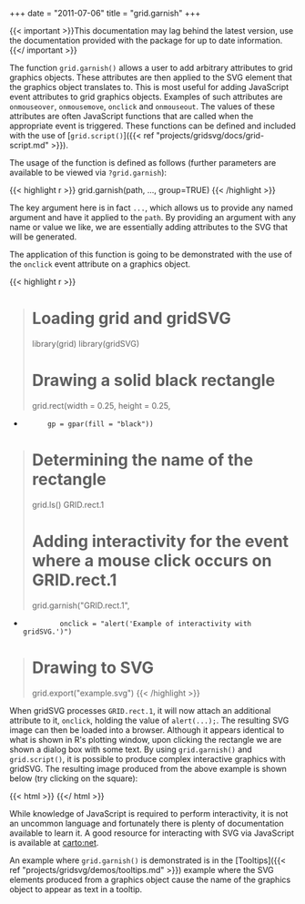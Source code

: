 +++
date = "2011-07-06"
title = "grid.garnish"
+++

{{< important >}}This documentation may lag behind the latest version, use the documentation provided with the package for up to date information.{{</ important >}}

The function `grid.garnish()` allows a user to add arbitrary attributes to grid
graphics objects. These attributes are then applied to the SVG element that the
graphics object translates to. This is most useful for adding JavaScript event
attributes to grid graphics objects. Examples of such attributes are
`onmouseover`, `onmousemove`, `onclick` and `onmouseout`. The values of these
attributes are often JavaScript functions that are called when the appropriate
event is triggered. These functions can be defined and included with the use of
[`grid.script()`]({{< ref "projects/gridsvg/docs/grid-script.md" >}}).

The usage of the function is defined as follows (further parameters are
available to be viewed via `?grid.garnish`):

{{< highlight r >}}
grid.garnish(path, ..., group=TRUE)
{{< /highlight >}}

The key argument here is in fact `...`, which allows us to provide any named
argument and have it applied to the `path`. By providing an argument with any
name or value we like, we are essentially adding attributes to the SVG that
will be generated.

The application of this function is going to be demonstrated with the use of
the `onclick` event attribute on a graphics object.

{{< highlight r >}}
> # Loading grid and gridSVG
> library(grid)
> library(gridSVG)
> 
> # Drawing a solid black rectangle
> grid.rect(width = 0.25, height = 0.25,
+           gp = gpar(fill = "black"))
> 
> # Determining the name of the rectangle
> grid.ls()
GRID.rect.1
> 
> # Adding interactivity for the event where a mouse click occurs on GRID.rect.1
> grid.garnish("GRID.rect.1",
+              onclick = "alert('Example of interactivity with gridSVG.')")
> 
> # Drawing to SVG
> grid.export("example.svg")
{{< /highlight >}}

When gridSVG processes `GRID.rect.1`, it will now attach an additional
attribute to it, `onclick`, holding the value of `alert(...);`. The resulting
SVG image can then be loaded into a browser. Although it appears identical to
what is shown in R's plotting window, upon clicking the rectangle we are shown
a dialog box with some text. By using `grid.garnish()` and `grid.script()`, it
is possible to produce complex interactive graphics with gridSVG. The resulting
image produced from the above example is shown below (try clicking on the
square):

{{< html >}}
<object data="../grid-garnish-example.svg" type="image/svg+xml"></object>
{{</ html >}}

While knowledge of JavaScript is required to perform interactivity, it is not
an uncommon language and fortunately there is plenty of documentation available
to learn it. A good resource for interacting with SVG via JavaScript is
available at [carto:net](http://www.carto.net/papers/svg/samples/#iact).

An example where `grid.garnish()` is demonstrated is in the
[Tooltips]({{< ref "projects/gridsvg/demos/tooltips.md" >}}) example where the SVG elements
produced from a graphics object cause the name of the graphics object to appear
as text in a tooltip.
